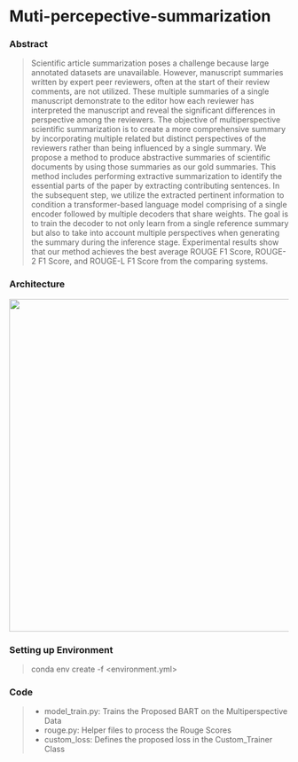 
# Muti-percepective-summarization

### Abstract
> Scientific article summarization poses a challenge because large annotated datasets are unavailable. However, manuscript summaries written by expert peer reviewers, often at the start of their review comments, are not utilized. These multiple summaries of a single manuscript demonstrate to the editor how each reviewer has interpreted the manuscript and reveal the significant differences in perspective among the reviewers. The objective of multiperspective scientific summarization is to create a more comprehensive summary by incorporating multiple related but distinct perspectives of the reviewers rather than being influenced by a single summary. We propose a method to produce abstractive summaries of scientific documents by using those summaries as our gold summaries. This method includes performing extractive summarization to identify the essential parts of the paper by extracting contributing sentences. In the subsequent step, we utilize the extracted pertinent information to condition a transformer-based language model comprising of a single encoder followed by multiple decoders that share weights. The goal is to train the decoder to not only learn from a single reference summary but also to take into account multiple perspectives when generating the summary during the inference stage. Experimental results show that our method achieves the best average ROUGE F1 Score, ROUGE-2 F1 Score, and ROUGE-L F1 Score from the comparing systems.


### Architecture

<img src="https://user-images.githubusercontent.com/43180442/219563160-eed11995-3a4d-49e1-97ca-30b40182647d.png"  width="600" height="600">

### Setting up Environment
>conda env create -f <environment.yml>

### Code
> - model_train.py: Trains the Proposed BART on the Multiperspective Data
> - rouge.py: Helper files to process the Rouge Scores
> - custom_loss: Defines the proposed loss in the Custom_Trainer Class
